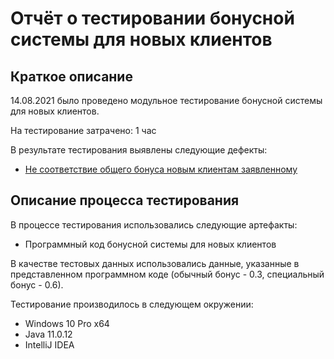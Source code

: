 # Отчёт о тестировании бонусной системы для новых клиентов

## Краткое описание

14.08.2021 было проведено модульное тестирование бонусной системы для новых клиентов.

На тестирование затрачено: 1 час

В результате тестирования выявлены следующие дефекты:
* [Не соответствие общего бонуса новым клиентам заявленному](https://github.com/Tatr1/Java-1-2-2/issues/1#issue-970936229)


## Описание процесса тестирования

В процессе тестирования использовались следующие артефакты:

* Программный код бонусной системы для новых клиентов

В качестве тестовых данных использовались данные, указанные в представленном программном коде (обычный бонус - 0.3, специальный бонус - 0.6).
 

Тестирование производилось в следующем окружении:
* Windows 10 Pro x64
* Java 11.0.12
* IntelliJ IDEA




